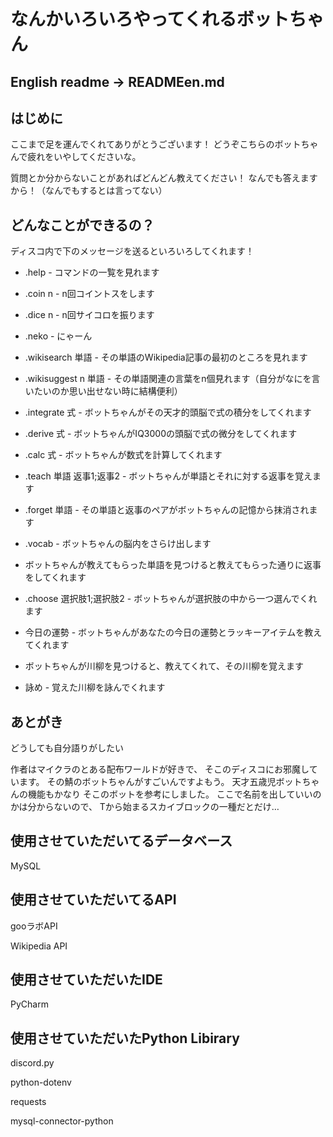 # なんかいろいろやってくれるボットちゃん

## English readme -> READMEen.md

## はじめに
ここまで足を運んでくれてありがとうございます！
どうぞこちらのボットちゃんで疲れをいやしてくださいな。

質問とか分からないことがあればどんどん教えてください！
なんでも答えますから！（なんでもするとは言ってない）

## どんなことができるの？
ディスコ内で下のメッセージを送るといろいろしてくれます！
 - .help - コマンドの一覧を見れます

 - .coin n - n回コイントスをします

 - .dice n - n回サイコロを振ります

 - .neko - にゃーん

 - .wikisearch 単語 - その単語のWikipedia記事の最初のところを見れます

 - .wikisuggest n 単語 - その単語関連の言葉をn個見れます（自分がなにを言いたいのか思い出せない時に結構便利）
  
 - .integrate 式 - ボットちゃんがその天才的頭脳で式の積分をしてくれます
 
 - .derive 式 - ボットちゃんがIQ3000の頭脳で式の微分をしてくれます
 
 - .calc 式 - ボットちゃんが数式を計算してくれます
 
 - .teach 単語 返事1;返事2 - ボットちゃんが単語とそれに対する返事を覚えます
 
 - .forget 単語 - その単語と返事のペアがボットちゃんの記憶から抹消されます
 
 - .vocab - ボットちゃんの脳内をさらけ出します
 
 -  ボットちゃんが教えてもらった単語を見つけると教えてもらった通りに返事をしてくれます
 
 - .choose 選択肢1;選択肢2 - ボットちゃんが選択肢の中から一つ選んでくれます
 
 - 今日の運勢 - ボットちゃんがあなたの今日の運勢とラッキーアイテムを教えてくれます

 - ボットちゃんが川柳を見つけると、教えてくれて、その川柳を覚えます

 - 詠め - 覚えた川柳を詠んでくれます

## あとがき
どうしても自分語りがしたい

作者はマイクラのとある配布ワールドが好きで、
そこのディスコにお邪魔しています。
その鯖のボットちゃんがすごいんですよもう。
天才五歳児ボットちゃんの機能もかなり
そこのボットを参考にしました。
ここで名前を出していいのかは分からないので、
Tから始まるスカイブロックの一種だとだけ…

## 使用させていただいてるデータベース
MySQL

## 使用させていただいてるAPI
gooラボAPI

Wikipedia API

## 使用させていただいたIDE
PyCharm

## 使用させていただいたPython Libirary
discord.py

python-dotenv

requests

mysql-connector-python



